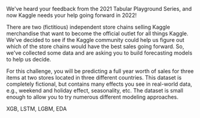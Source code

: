 We've heard your feedback from the 2021 Tabular Playground Series, and now Kaggle needs your help going forward in 2022!

There are two (fictitious) independent store chains selling Kaggle merchandise that want to become the official outlet for all things Kaggle. We've decided to see if the Kaggle community could help us figure out which of the store chains would have the best sales going forward. So, we've collected some data and are asking you to build forecasting models to help us decide.

For this challenge, you will be predicting a full year worth of sales for three items at two stores located in three different countries. This dataset is completely fictional, but contains many effects you see in real-world data, e.g., weekend and holiday effect, seasonality, etc. The dataset is small enough to allow you to try numerous different modeling approaches.

XGB, LSTM, LGBM, EDA

